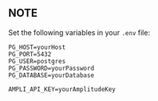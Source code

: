 ## NOTE
Set the following variables in your `.env` file:
```
PG_HOST=yourHost
PG_PORT=5432
PG_USER=postgres
PG_PASSWORD=yourPassword
PG_DATABASE=yourDatabase

AMPLI_API_KEY=yourAmplitudeKey
```